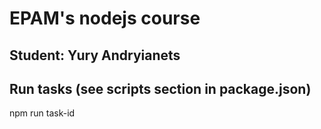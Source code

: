 # EPAM's nodejs course
## Student: Yury Andryianets

## Run tasks (see scripts section in package.json)
npm run task-id

